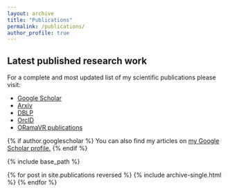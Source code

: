 ```yaml
---
layout: archive
title: "Publications"
permalink: /publications/
author_profile: true
---
```


## Latest published research work
For a complete and most updated list of my scientific publications please visit:
* [Google Scholar](https://scholar.google.com/citations?user=8ZQX3YIAAAAJ&hl=en)
* [Arxiv](https://arxiv.org/search/?query=George%20Papagiannakis&searchtype=all&source=header)
* [DBLP](https://dblp.uni-trier.de/pers/hd/p/Papagiannakis:George)
* [OrcID](https://orcid.org/0000-0002-9398-1450)
* [ORamaVR publications](https://oramavr.com/publications/)


{% if author.googlescholar %}
  You can also find my articles on <u><a href="{{author.googlescholar}}">my Google Scholar profile</a>.</u>
{% endif %}

{% include base_path %}

{% for post in site.publications reversed %}
  {% include archive-single.html %}
{% endfor %}
